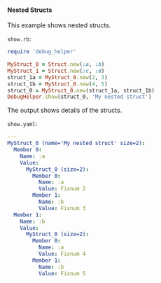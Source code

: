 #### Nested Structs

This example shows nested structs.

```show.rb```:
```ruby
require 'debug_helper'

MyStruct_0 = Struct.new(:a, :b)
MyStruct_1 = Struct.new(:c, :d)
struct_1a = MyStruct_0.new(2, 3)
struct_1b = MyStruct_0.new(4, 5)
struct_0 = MyStruct_0.new(struct_1a, struct_1b)
DebugHelper.show(struct_0, 'My nested struct')
```

The output shows details of the structs.

```show.yaml```:
```yaml
---
MyStruct_0 (name='My nested struct' size=2):
  Member 0:
    Name: :a
    Value:
      MyStruct_0 (size=2):
        Member 0:
          Name: :a
          Value: Fixnum 2
        Member 1:
          Name: :b
          Value: Fixnum 3
  Member 1:
    Name: :b
    Value:
      MyStruct_0 (size=2):
        Member 0:
          Name: :a
          Value: Fixnum 4
        Member 1:
          Name: :b
          Value: Fixnum 5
```

